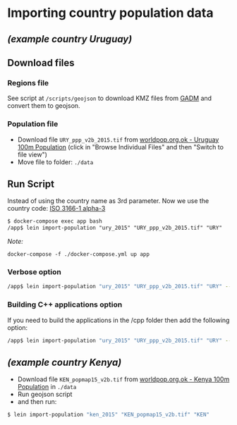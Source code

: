 # Importing country population data
## _(example country Uruguay)_

## Download files

### Regions file

See script at `/scripts/geojson` to download KMZ files from [GADM](https://gadm.org/) and convert them to geojson.

### Population file
* Download file `URY_ppp_v2b_2015.tif` from [worldpop.org.ok - Uruguay 100m Population](http://www.worldpop.org.uk/data/summary/?id=29) (click in "Browse Individual Files" and then "Switch to file view")
* Move file to folder: `./data`

## Run Script

Instead of using the country name as 3rd parameter. Now we use the country code: [ISO 3166-1 alpha-3](https://en.wikipedia.org/wiki/ISO_3166-1_alpha-3) 
 
```diff
$ docker-compose exec app bash
/app$ lein import-population "ury_2015" "URY_ppp_v2b_2015.tif" "URY"
```

_Note:_
```
docker-compose -f ./docker-compose.yml up app
```

### Verbose option
```sh
/app$ lein import-population "ury_2015" "URY_ppp_v2b_2015.tif" "URY" --verbose
```

### Building C++ applications option
If you need to build the applications in the /cpp folder then add the following option:
```sh
/app$ lein import-population "ury_2015" "URY_ppp_v2b_2015.tif" "URY" --build-cpp
```

## _(example country Kenya)_

* Download file `KEN_popmap15_v2b.tif` from [worldpop.org.ok - Kenya 100m Population](http://www.worldpop.org.uk/data/summary/?id=29) in `./data`
* Run geojson script
* and then run:
```sh
$ lein import-population "ken_2015" "KEN_popmap15_v2b.tif" "KEN"
```

